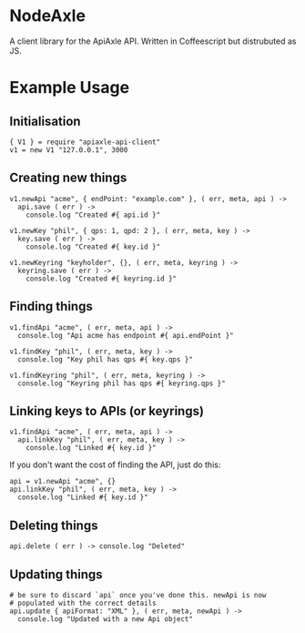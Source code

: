 # NodeAxle

A client library for the ApiAxle API. Written in Coffeescript but
distrubuted as JS.

# Example Usage

## Initialisation

    { V1 } = require "apiaxle-api-client"
    v1 = new V1 "127.0.0.1", 3000

## Creating new things

    v1.newApi "acme", { endPoint: "example.com" }, ( err, meta, api ) ->
      api.save ( err ) ->
        console.log "Created #{ api.id }"
      
    v1.newKey "phil", { qps: 1, qpd: 2 }, ( err, meta, key ) ->
      key.save ( err ) ->
        console.log "Created #{ key.id }"

    v1.newKeyring "keyholder", {}, ( err, meta, keyring ) ->
      keyring.save ( err ) ->
        console.log "Created #{ keyring.id }"

## Finding things

    v1.findApi "acme", ( err, meta, api ) ->
      console.log "Api acme has endpoint #{ api.endPoint }"

    v1.findKey "phil", ( err, meta, key ) ->
      console.log "Key phil has qps #{ key.qps }"

    v1.findKeyring "phil", ( err, meta, keyring ) ->
      console.log "Keyring phil has qps #{ keyring.qps }"

## Linking keys to APIs (or keyrings)

    v1.findApi "acme", ( err, meta, api ) ->
      api.linkKey "phil", ( err, meta, key ) ->
        console.log "Linked #{ key.id }"

If you don't want the cost of finding the API, just do this:

    api = v1.newApi "acme", {}
    api.linkKey "phil", ( err, meta, key ) ->
      console.log "Linked #{ key.id }"

## Deleting things

    api.delete ( err ) -> console.log "Deleted"

## Updating things

    # be sure to discard `api` once you've done this. newApi is now
    # populated with the correct details
    api.update { apiFormat: "XML" }, ( err, meta, newApi ) ->
      console.log "Updated with a new Api object"
